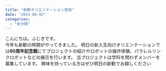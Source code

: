 ```yaml
---
title: "新歓オリエンテーション告知"
date: "2015-04-02"
categories: 
  - "未分類"
---
```


こんにちは。ふじきです。  
今年も新歓の時期がやってきました。 明日の新入生向けオリエンテーションでは**60周年記念館**にてプロジェクトの紹介やロボットの操作体験、パラレルリンクロボットなどの展示を行います。 当プロジェクトは学科を問わずメンバーを募集しています。 興味を持っている方はぜひ明日の新歓でお越しください

